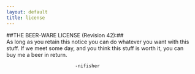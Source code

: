 ```yaml
---
layout: default
title: license
---
```

##THE BEER-WARE LICENSE (Revision 42):##   
As long as you retain this notice you can do whatever you want with this  
stuff. If we meet some day, and you think this stuff is worth it, you can  
buy me a beer in return.   
  
                             -nifisher
